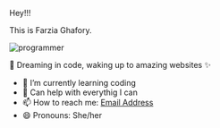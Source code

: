 Hey!!!

This is Farzia Ghafory.

<img src="https://storage.googleapis.com/pai-images/72988a59b0a04cecb66a470309cea292.jpeg" alt="programmer">

🌙 Dreaming in code, waking up to amazing websites ✨
- 🌱 I’m currently learning coding
- 🤔 Can help with everythig I can
- 📫 How to reach me: [Email Address](mailto:ghaforyfarzia@gmail.com)
- 😄 Pronouns: She/her


